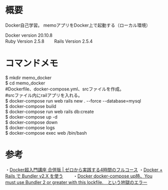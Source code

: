 # 概要

Docker自己学習。
memoアプリをDocker上で起動する（ローカル環境）  

Docker version 20.10.8  
Ruby Version 2.5.8　　
Rails Version 2.5.4　　

# コマンドメモ  
$ mkdir memo_docker  
$ cd memo_docker  
#Dockerfile、docker-compose.yml、srcファイルを作成。  
#srcファイル内にrailアプリを入れる。  
$ docker-compose run web rails new . --force --database=mysql  
$ docker-compose build  
$ docker-compose run web rails db:create  
$ docker-compose up -d  
$ docker-compose down  
$ docker-compose logs  
$ docker-compose exec web /bin/bash   

# 参考  
・[Docker超入門講座 合併版 | ゼロから実践する4時間のフルコース](https://www.youtube.com/watch?v=lZD1MIHwMBY&t=22s)
・[Docker + Rails で Bundler v2.X を使う](https://qiita.com/tanakaworld/items/468d421eca58576006fb)　　
・[Docker docker-compose up時、You must use Bundler 2 or greater with this lockfile.　という地獄のエラー](https://qiita.com/avicii2314/items/769aacd3b5b949dcbcb8)　　
